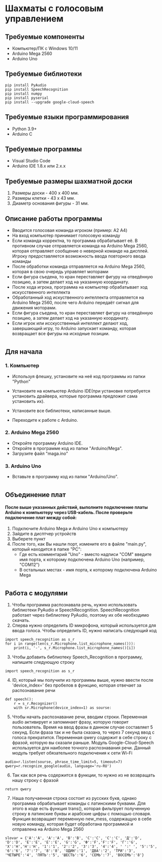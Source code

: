 # Шахматы с голосовым управлением

## Требуемые компоненты
- Компьютер/ПК с Windows 10/11
- Arduino Mega 2560
- Arduino Uno

## Требуемые библиотеки
```
pip install PyAudio
pip install SpeechRecognition
pip install numpy
pip install pyserial
pip install --upgrade google-cloud-speech
```

## Требуемые языки программирования
- Python 3.9+
- Arduino C


## Требуемые программы
- Visual Studio Code
- Arduino IDE 1.8.x или 2.x.x


## Требуемые размеры шахматной доски
1. Размеры доски - 400 х 400 мм.
2. Размеры клетки - 43 х 43 мм.
3. Диаметр основания фигуры - 31 мм.

## Описание работы программы
- Вводится голосовая команда игроком (пример: A2 A4)
- На вход компьютер принимает голосовую команду
- Если команда корректна, то программа обрабатывает её. В противном случае отправляется команда на Arduino Mega 2560, которая отправляет сообщение о неверной команде на дисплей. Игроку предоставляется возможность ввода повторного ввода команды
- После обработки команда отправляется на Arduino Mega 2560, которая в свою очередь управляет моторами
- Если фигура съедена, то кран переставляет фигуру на отведённую позицию, а затем делает ход на указанную координату.
- После хода игрока, программа на компьютер обрабатывает ход искусственного интеллекта
- Обработанный ход искуственного интеллекта отправляется на Arduino Mega 2560, после чего Arduino передаёт сигнал для движения моторами.
- Если фигура съедена, то кран переставляет фигуру на отведённую позицию, а затем делает ход на указанную координату.
- Если игрок или исскусственный интеллект делают ход, завершающий игру, то Arduino запускает команду, которая возвращает все фигуры на исходные позиции.
#

## Для начала
### 1. Компьютер
- Используя флешку, установите на неё код программы из папки "Python"

- Установите на компьютер Arduino IDE(при установке потребуется установить драйвера, которые программа предложит сама установить их).
- Установите все библиотеки, написанные выше.
- Переходите к работе с Arduino.

### 2. Arduino Mega 2560
- Откройте программу Arduino IDE.
- Откройте в программе код из папки "Arduino/Mega".
- Загрузите файл "maga.ino"

### 3. Arduino Uno
- Вставьте в программу код из папки "Arduino/Uno".
#
## Объединение плат
#### После выше указанных действий, выполните подключение платы Arduino к компьютеру через USB-кабель. После проверьте подключение плат между собой:
1. Подключите Arduino Mega и Arduino Uno к компьютеру
2. Зайдите в дисптчер устройств
3. Выберете пункт
4. После того, как Вы нашли порт, измените его в файле "main.py", который находится в папке "PC":
    - Где есть комментарий "Uno" - вместо надписи "COM" введите имя порта, к которому подключена Arduino Uno (например, "COM12") 
    - В остальных местах - имя порта, к которому подключена Arduino Mega

#

## Работа с модулями 
1. Чтобы программа распознавала речь, нужно использовать библиотеки PyAudio и SpeechRecognition. SpeechRecognition работает через библиотеку PyAudio, поэтому их обе необходимо скачать. 
2. Сперва нужно определить ID микрофона, который используется для ввода голоса. Чтобы определить ID, нужно написать следующий код
```
import speech_recognition as s_r
for i in range(len(s_r.Microphone.list_microphone_names())):
    print(i, '-', s_r.Microphone.list_microphone_names()[i])
```
3. Чтобы добавить библиотеку Speech_Recognition в программу, напишите следующую строку
```
import speech_recognition as s_r
```
4. ID, который мы получили из программы выше, нужно ввести после 'device_index=' без пробелов в функцию, которая отвечает за распознавание речи
```
def speech():
    r = s_r.Recognizer()
    with sr.Microphone(device_index=1) as sourse:
```
5. Чтобы начать распознавание речи, вводим строки. Переменная audio активирует и запоминает фразу, которую говорит пользователь. Время на ввод фразы в данном случае составляет 5 секунд. Если фраза так и не была сказана, то через 7 секунд ввод с голоса прекратится. Переменная qwery содержит в себе строку с фразой, которую вы сказали раньше.
Модуль Google-Cloud-Speech используется для наиболее точного распознавания речи. Данный модуль требует обязательного подключения к сети Wi-Fi
```
audio=r.listen(sourse, phrase_time_limit=5, timeout=7)
qwery=r.recognize_google(audio, language='ru-RU')
```
6. Так как вся речь содержится в функции, то нужно из не возвращать нашу строку с фразой
```
return qwery
```
7. Наша получаенная строка состоит из русских букв, однако программа обрабатывает команды с латинскими буквами. Для этого в коде есть функция trans(), которая фильтрует полученную строку в латинские буквы и арабские цифры с помощью словаря. Функция возвращает переменную new_mess, содержащую в себе новую команду, которая будет обработана программой и отправлена на Arduino Mega 2560
```
slovar = {'А':'A', 'A':'A', 'B':'B', 'C':'C', 'С':'C', 'Д':'D', 'D':'D', 'Е':'E', 'E':'E', 'G':'G', 'Ф':'F','F':'F', 'Г':'G', 'Х':'H','H':'H', '1':'1', '2':'2', '3':'3', '4':'4', ' ':' ', '5':'5', '6':'6', '7':'7', '8':'8', 'ОДИН':'1', 'ДВА':'2', 'ТРИ':'3', 'ЧЕТЫРЕ':'4', 'ПЯТЬ':'5', 'ШЕСТЬ':'6', 'СЕМЬ':'7', 'ВОСЕМЬ':'8'}
```